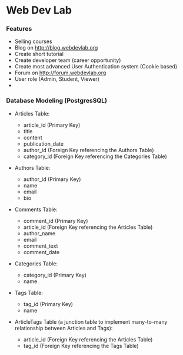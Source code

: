 # Web Dev Lab

### Features
 - Selling courses
 - Blog on http://blog.webdevlab.org
 - Create short tutorial
 - Create developer team (career opportunity)
 - Create most advanced User Authentication system (Cookie based)
 - Forum on http://forum.webdevlab.org
 - User role (Admin, Student, Viewer)
 - 

### Database Modeling (PostgresSQL)
 - Articles Table:
    - article_id (Primary Key)
    - title
    - content
    - publication_date
    - author_id (Foreign Key referencing the Authors Table)
    - category_id (Foreign Key referencing the Categories Table)

 - Authors Table:
    - author_id (Primary Key)
    - name
    - email
    - bio

 - Comments Table:
    - comment_id (Primary Key)
    - article_id (Foreign Key referencing the Articles Table)
    - author_name
    - email
    - comment_text
    - comment_date

 - Categories Table:
    - category_id (Primary Key)
    - name

 - Tags Table:
    - tag_id (Primary Key)
    - name

 - ArticleTags Table (a junction table to implement many-to-many relationship between Articles and Tags):
   - article_id (Foreign Key referencing the Articles Table)
   - tag_id (Foreign Key referencing the Tags Table)